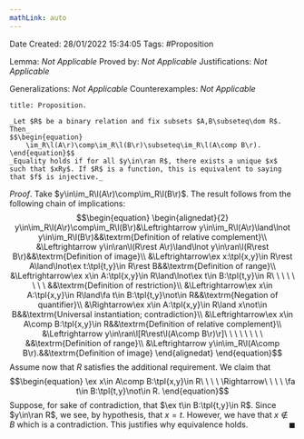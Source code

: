 ```yaml
---
mathLink: auto
---
```


<div class="topSpace"></div>

Date Created: 28/01/2022 15:34:05
Tags: #Proposition

Lemma: _Not Applicable_
Proved by: _Not Applicable_
Justifications: _Not Applicable_

Generalizations: _Not Applicable_
Counterexamples: _Not Applicable_

``` ad-Proposition
title: Proposition.

_Let $R$ be a binary relation and fix subsets $A,B\subseteq\dom R$. Then_
$$\begin{equation}
    \im_R\l(A\r)\comp\im_R\l(B\r)\subseteq\im_R\l(A\comp B\r).
\end{equation}$$
_Equality holds if for all $y\in\ran R$, there exists a unique $x$ such that $xRy$. If $R$ is a function, this is equivalent to saying that $f$ is injective._

```

_Proof_. Take $y\in\im_R\l(A\r)\comp\im_R\l(B\r)$. The result follows from the following chain of implications:
$$\begin{equation}
    \begin{alignedat}{2}
        y\in\im_R\l(A\r)\comp\im_R\l(B\r)&\Leftrightarrow y\in\im_R\l(A\r)\land\lnot y\in\im_R\l(B\r)&&\textrm{Definition of relative complement}\\
        &\Leftrightarrow y\in\ran\l(R\rest A\r)\land\lnot y\in\ran\l(R\rest B\r)&&\textrm{Definition of image}\\
        &\Leftrightarrow\ex x:\tpl{x,y}\in R\rest A\land\lnot\ex t:\tpl{t,y}\in R\rest B&&\textrm{Definition of range}\\
        &\Leftrightarrow\ex x\in A:\tpl{x,y}\in R\land\lnot\ex t\in B:\tpl{t,y}\in R\ \ \ \ \ \ \ \ &&\textrm{Definition of restriction}\\
        &\Leftrightarrow\ex x\in A:\tpl{x,y}\in R\land\fa t\in B:\tpl{t,y}\not\in R&&\textrm{Negation of quantifier}\\
        &\Rightarrow\ex x\in A:\tpl{x,y}\in R\land x\not\in B&&\textrm{Universal instantiation; contradiction}\\
        &\Leftrightarrow\ex x\in A\comp B:\tpl{x,y}\in R&&\textrm{Definition of relative complement}\\
        &\Leftrightarrow y\in\ran\l[R\rest\l(A\comp B\r)\r]\ \ \ \ \ \ \ \ &&\textrm{Definition of range}\\
        &\Leftrightarrow y\in\im_R\l(A\comp B\r).&&\textrm{Definition of image}
    \end{alignedat}   
\end{equation}$$
Assume now that $R$ satisfies the additional requirement. We claim that
$$\begin{equation}
    \ex x\in A\comp B:\tpl{x,y}\in R\ \ \ \ \Rightarrow\ \ \ \ \fa t\in B:\tpl{t,y}\not\in R.
\end{equation}$$
Suppose, for sake of contradiction, that $\ex t\in B:\tpl{t,y}\in R$. Since $y\in\ran R$, we see, by hypothesis, that $x=t$. However, we have that $x\not\in B$ which is a contradiction. This justifies why equivalence holds.<span style="float:right;">$\blacksquare$</span>
